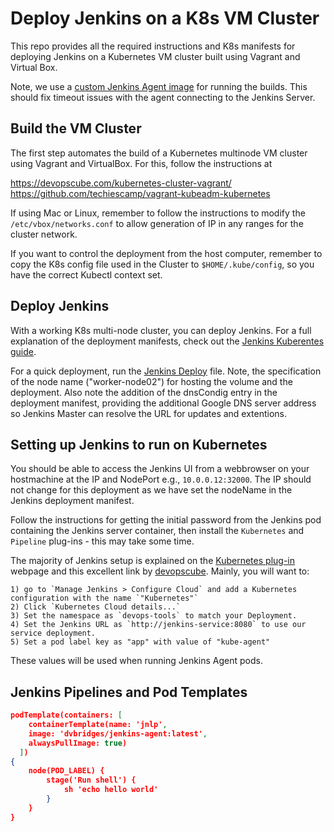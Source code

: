 # Deploy Jenkins on a K8s VM Cluster

This repo provides all the required instructions and K8s
manifests for deploying Jenkins on a Kubernetes VM cluster
built using Vagrant and Virtual Box.

Note, we use a [custom Jenkins Agent image](./jenkins-deploy/jenkins-build/Dockerfile.jenkinsagent) for running the builds. This should fix timeout issues with the agent connecting to the Jenkins Server.

## Build the VM Cluster

The first step automates the build of a Kubernetes multinode VM cluster using Vagrant and VirtualBox. For this, follow the instructions at 

https://devopscube.com/kubernetes-cluster-vagrant/ 
https://github.com/techiescamp/vagrant-kubeadm-kubernetes

If using Mac or Linux, remember to follow the instructions to modify the `/etc/vbox/networks.conf` to allow generation of IP in any ranges for the cluster network.

If you want to control the deployment from the host computer, remember to copy the 
K8s config file used in the Cluster to `$HOME/.kube/config`, so you have the correct Kubectl context set.

## Deploy Jenkins

With a working K8s multi-node cluster, you can deploy Jenkins. For a full explanation of the deployment manifests, check out the [Jenkins Kuberentes guide](https://www.jenkins.io/doc/book/installing/kubernetes/).

For a quick deployment, run the [Jenkins Deploy](./jenkins-deploy/deploy.sh) file. Note, the specification of the node name ("worker-node02") for hosting the volume and the deployment. Also note the addition of the dnsCondig entry in the deployment manifest, providing the additional Google DNS server address so Jenkins Master can resolve the URL for updates and extentions.

## Setting up Jenkins to run on Kubernetes

You should be able to access the Jenkins UI from a webbrowser on your hostmachine
at the IP and NodePort e.g., `10.0.0.12:32000`. The IP should not change for this deployment as we have set the nodeName
in the Jenkins deployment manifest.

Follow the instructions for getting the initial password from the Jenkins pod containing the Jenkins server container, then install the `Kubernetes` and `Pipeline` plug-ins - this may take some time.

The majority of Jenkins setup is explained on the [Kubernetes plug-in](https://plugins.jenkins.io/kubernetes/) webpage and this excellent link by [devopscube](https://devopscube.com/jenkins-build-agents-kubernetes/). Mainly, you will want to:

    1) go to `Manage Jenkins > Configure Cloud` and add a Kubernetes configuration with the name `"Kubernetes"`
    2) Click `Kubernetes Cloud details...`
    3) Set the namespace as `devops-tools` to match your Deployment.
    4) Set the Jenkins URL as `http://jenkins-service:8080` to use our service deployment.
    5) Set a pod label key as "app" with value of "kube-agent"

These values will be used when running Jenkins Agent pods.

## Jenkins Pipelines and Pod Templates

```json
podTemplate(containers: [
    containerTemplate(name: 'jnlp', 
    image: 'dvbridges/jenkins-agent:latest', 
    alwaysPullImage: true)
  ])
{
    node(POD_LABEL) {
        stage('Run shell') {
            sh 'echo hello world'
        }
    }
}
```